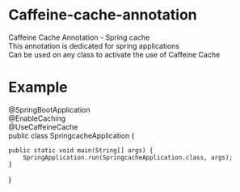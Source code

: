 # Caffeine-cache-annotation
Caffeine Cache Annotation - Spring cache  
This annotation is dedicated for spring applications  
Can be used on any class to activate the use of Caffeine Cache  
# Example    
@SpringBootApplication  
@EnableCaching  
@UseCaffeineCache  
public class SpringcacheApplication {

	public static void main(String[] args) {
		SpringApplication.run(SpringcacheApplication.class, args);
	}

}
